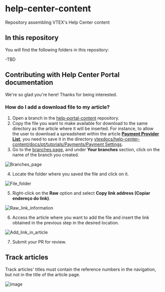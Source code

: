 # help-center-content

Repository assembling VTEX's Help Center content

## In this repository

You will find the following folders in this repository:

-TBD

## Contributing with Help Center Portal documentation

We're so glad you're here! Thanks for being interested.

### How do I add a download file to my article?

1. Open a branch in the [help-portal-content](https://github.com/vtexdocs/help-center-content) repository.
2. Copy the file you want to make available for download to the same directory as the article where it will be inserted. For instance, to allow the user to download a spreadsheet within the article **[Payment Provider List](https://github.com/vtexdocs/help-center-content/blob/b454803127cc490362c16921ceee023a5d182409/docs/pt/tutorials/Payments/Payment%20Settings/list-of-payment-providers-by-country.md)**, you need to save it in the directory [vtexdocs/help-center-content/docs/pt/tutorials/Payments/Payment Settings](https://github.com/vtexdocs/help-center-content/docs/pt/tutorials/Payments/Payment_Settings/).
3. Go to the [branches page](https://github.com/vtexdocs/help-center-content/branches), and under **Your branches** section, click on the name of the branch you created.

![Branches_page](https://raw.githubusercontent.com/vtexdocs/help-center-content/readme-download-illustration-1.png)

4. Locate the folder where you saved the file and click on it.

![File_folder](https://raw.githubusercontent.com/vtexdocs/help-center-content/readme-download-illustration-2.png)

5. Right-click on the **Raw** option and select **Copy link address (Copiar endereço do link)**.

![Raw_link_information](https://raw.githubusercontent.com/vtexdocs/help-center-content/readme-download-illustration-3.png)

6. Access the article where you want to add the file and insert the link obtained in the previous step in the desired location.

![Add_link_in_article](https://raw.githubusercontent.com/vtexdocs/help-center-content/readme-download-illustration-4.png)

7. Submit your PR for review.

## Track articles

Track articles' titles must contain the reference numbers in the navigation, but not in the title of the article page.

![image](https://github.com/user-attachments/assets/7409460d-e3b7-473b-8945-f7ff3faa6862)
